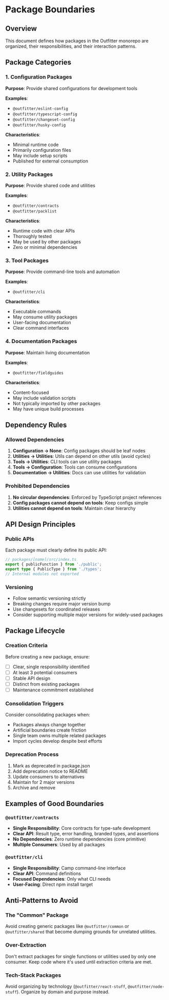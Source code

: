 # Package Boundaries

## Overview

This document defines how packages in the Outfitter monorepo are organized, their responsibilities, and their interaction patterns.

## Package Categories

### 1. Configuration Packages

**Purpose**: Provide shared configurations for development tools

**Examples**:

- `@outfitter/eslint-config`
- `@outfitter/typescript-config`
- `@outfitter/changeset-config`
- `@outfitter/husky-config`

**Characteristics**:

- Minimal runtime code
- Primarily configuration files
- May include setup scripts
- Published for external consumption

### 2. Utility Packages

**Purpose**: Provide shared code and utilities

**Examples**:

- `@outfitter/contracts`
- `@outfitter/packlist`

**Characteristics**:

- Runtime code with clear APIs
- Thoroughly tested
- May be used by other packages
- Zero or minimal dependencies

### 3. Tool Packages

**Purpose**: Provide command-line tools and automation

**Examples**:

- `@outfitter/cli`

**Characteristics**:

- Executable commands
- May consume utility packages
- User-facing documentation
- Clear command interfaces

### 4. Documentation Packages

**Purpose**: Maintain living documentation

**Examples**:

- `@outfitter/fieldguides`

**Characteristics**:

- Content-focused
- May include validation scripts
- Not typically imported by other packages
- May have unique build processes

## Dependency Rules

### Allowed Dependencies

1. **Configuration → None**: Config packages should be leaf nodes
2. **Utilities → Utilities**: Utils can depend on other utils (avoid cycles)
3. **Tools → Utilities**: CLI tools can use utility packages
4. **Tools → Configuration**: Tools can consume configurations
5. **Documentation → Utilities**: Docs can use utilities for validation

### Prohibited Dependencies

1. **No circular dependencies**: Enforced by TypeScript project references
2. **Config packages cannot depend on tools**: Keep configs simple
3. **Utilities cannot depend on tools**: Maintain clear hierarchy

## API Design Principles

### Public APIs

Each package must clearly define its public API:

```typescript
// packages/[name]/src/index.ts
export { publicFunction } from './public';
export type { PublicType } from './types';
// Internal modules not exported
```

### Versioning

- Follow semantic versioning strictly
- Breaking changes require major version bump
- Use changesets for coordinated releases
- Consider supporting multiple major versions for widely-used packages

## Package Lifecycle

### Creation Criteria

Before creating a new package, ensure:

- [ ] Clear, single responsibility identified
- [ ] At least 3 potential consumers
- [ ] Stable API design
- [ ] Distinct from existing packages
- [ ] Maintenance commitment established

### Consolidation Triggers

Consider consolidating packages when:

- Packages always change together
- Artificial boundaries create friction
- Single team owns multiple related packages
- Import cycles develop despite best efforts

### Deprecation Process

1. Mark as deprecated in package.json
2. Add deprecation notice to README
3. Update consumers to alternatives
4. Maintain for 2 major versions
5. Archive and remove

## Examples of Good Boundaries

### `@outfitter/contracts`

- **Single Responsibility**: Core contracts for type-safe development
- **Clear API**: Result type, error handling, branded types, and assertions
- **No Dependencies**: Zero runtime dependencies (core primitive)
- **Multiple Consumers**: Used by all packages

### `@outfitter/cli`

- **Single Responsibility**: Camp command-line interface
- **Clear API**: Command definitions
- **Focused Dependencies**: Only what CLI needs
- **User-Facing**: Direct npm install target

## Anti-Patterns to Avoid

### The "Common" Package

Avoid creating generic packages like `@outfitter/common` or `@outfitter/shared` that become dumping grounds for unrelated utilities.

### Over-Extraction

Don't extract packages for single functions or utilities used by only one consumer. Keep code where it's used until extraction criteria are met.

### Tech-Stack Packages

Avoid organizing by technology (`@outfitter/react-stuff`, `@outfitter/node-stuff`). Organize by domain and purpose instead.
